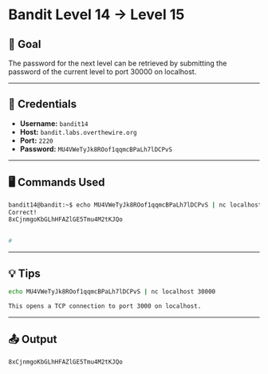 # Bandit Level 14 → Level 15

## 🧠 Goal

The password for the next level can be retrieved by submitting the password of the current level to port 30000 on localhost.

---

## 🔐 Credentials

- **Username:** `bandit14`
- **Host:** `bandit.labs.overthewire.org`
- **Port:** `2220`
- **Password:** `MU4VWeTyJk8ROof1qqmcBPaLh7lDCPvS`

---

## 🖥️ Commands Used

```bash
bandit14@bandit:~$ echo MU4VWeTyJk8ROof1qqmcBPaLh7lDCPvS | nc localhost 30000
Correct!
8xCjnmgoKbGLhHFAZlGE5Tmu4M2tKJQo


#
```
___

## 💡 Tips
```bash
echo MU4VWeTyJk8ROof1qqmcBPaLh7lDCPvS | nc localhost 30000

This opens a TCP connection to port 3000 on localhost.

```
___

## 📤 Output
```bash
8xCjnmgoKbGLhHFAZlGE5Tmu4M2tKJQo
```

